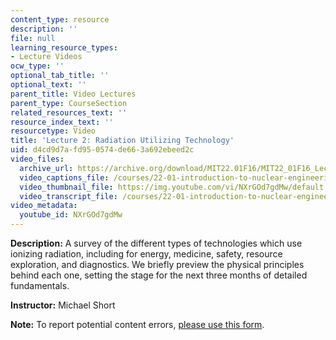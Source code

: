 ```yaml
---
content_type: resource
description: ''
file: null
learning_resource_types:
- Lecture Videos
ocw_type: ''
optional_tab_title: ''
optional_text: ''
parent_title: Video Lectures
parent_type: CourseSection
related_resources_text: ''
resource_index_text: ''
resourcetype: Video
title: 'Lecture 2: Radiation Utilizing Technology'
uid: d4cd9d7a-fd95-0574-de66-3a692ebeed2c
video_files:
  archive_url: https://archive.org/download/MIT22.01F16/MIT22_01F16_Lec02_300k.mp4
  video_captions_file: /courses/22-01-introduction-to-nuclear-engineering-and-ionizing-radiation-fall-2016/07cc6f10be455a85b0d7a0dba4beb8c3_NXrGOd7gdMw.vtt
  video_thumbnail_file: https://img.youtube.com/vi/NXrGOd7gdMw/default.jpg
  video_transcript_file: /courses/22-01-introduction-to-nuclear-engineering-and-ionizing-radiation-fall-2016/d7de8e6edfe3d5b064ce028c6dd136cc_NXrGOd7gdMw.pdf
video_metadata:
  youtube_id: NXrGOd7gdMw
---
```


**Description:** A survey of the different types of technologies which use ionizing radiation, including for energy, medicine, safety, resource exploration, and diagnostics. We briefly preview the physical principles behind each one, setting the stage for the next three months of detailed fundamentals.

**Instructor:** Michael Short

**Note:** To report potential content errors, [please use this form](https://forms.gle/8B2zcUvfCtgJdTdE7).